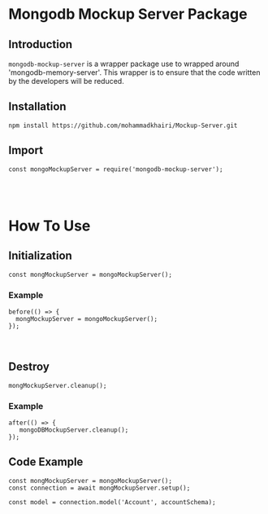 # Mongodb Mockup Server Package

## Introduction
`mongodb-mockup-server` is a wrapper package use to wrapped around 'mongodb-memory-server'. This wrapper is to ensure that the code written by the developers will be reduced.

## Installation
``npm install https://github.com/mohammadkhairi/Mockup-Server.git``

## Import
``` const mongoMockupServer = require('mongodb-mockup-server'); ```



<br /><br />

# How To Use

## Initialization
``const mongMockupServer = mongoMockupServer();``

### Example
```
before(() => {
  mongMockupServer = mongoMockupServer();
});
```

<br />

## Destroy
``mongMockupServer.cleanup();``

### Example
```
after(() => {
   mongoDBMockupServer.cleanup();
});

```

## Code Example
```
const mongMockupServer = mongoMockupServer();
const connection = await mongMockupServer.setup();

const model = connection.model('Account', accountSchema);
```
